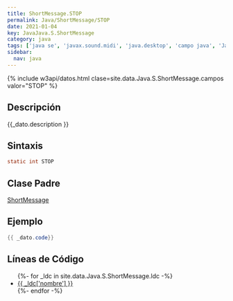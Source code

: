 ```yaml
---
title: ShortMessage.STOP
permalink: Java/ShortMessage/STOP
date: 2021-01-04
key: JavaJava.S.ShortMessage
category: java
tags: ['java se', 'javax.sound.midi', 'java.desktop', 'campo java', 'Java 1.0']
sidebar: 
  nav: java
---
```


{% include w3api/datos.html clase=site.data.Java.S.ShortMessage.campos valor="STOP" %}

## Descripción
{{_dato.description }}

## Sintaxis
~~~java
static int STOP
~~~

## Clase Padre
[ShortMessage](/Java/ShortMessage/)

## Ejemplo
~~~java
{{ _dato.code}}
~~~

## Líneas de Código
<ul>
{%- for _ldc in site.data.Java.S.ShortMessage.ldc -%}
   <li>
       <a href="{{_ldc['url'] }}">{{ _ldc['nombre'] }}</a>
   </li>
{%- endfor -%}
</ul>
